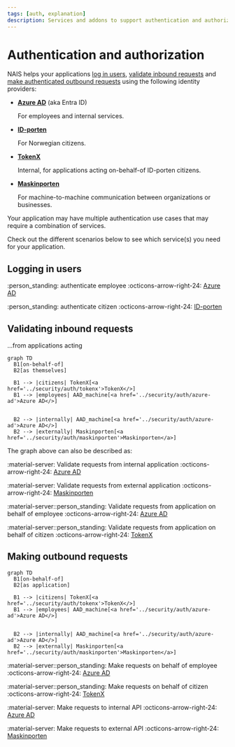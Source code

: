 ```yaml
---
tags: [auth, explanation]
description: Services and addons to support authentication and authorization in your applications.
---
```

# Authentication and authorization

NAIS helps your applications [log in users](#logging-in-users), [validate inbound requests](#validating-inbound-requests) and [make authenticated outbound requests](#making-outbound-requests) using the following identity providers:

<div class="grid cards" markdown>

- [**Azure AD**](../security/auth/azure-ad) (aka Entra ID)

    For employees and internal services.

- [**ID-porten**](../security/auth/idporten)

    For Norwegian citizens.

- [**TokenX**](../security/auth/tokenx)

    Internal, for applications acting on-behalf-of ID-porten citizens.

- [**Maskinporten**](../security/auth/maskinporten)

    For machine-to-machine communication between organizations or businesses.

</div>

Your application may have multiple authentication use cases that may require a combination of services. 

Check out the different scenarios below to see which service(s) you need for your application.

## Logging in users

:person_standing: authenticate employee :octicons-arrow-right-24: [Azure AD](../security/auth/azure-ad/sidecar)

:person_standing: authenticate citizen :octicons-arrow-right-24: [ID-porten] 


## Validating inbound requests

...from applications acting 

```mermaid
graph TD
  B1[on-behalf-of]
  B2[as themselves]

  B1 --> |citizens| TokenX[<a href='../security/auth/tokenx'>TokenX</>]
  B1 --> |employees| AAD_machine[<a href='../security/auth/azure-ad'>Azure AD</>]
    
  
  B2 --> |internally| AAD_machine[<a href='../security/auth/azure-ad'>Azure AD</>]
  B2 --> |externally| Maskinporten[<a href='../security/auth/maskinporten'>Maskinporten</a>]
```

The graph above can also be described as:


:material-server: Validate requests from internal application :octicons-arrow-right-24: [Azure AD] 

:material-server: Validate requests from external application :octicons-arrow-right-24: [Maskinporten] 

:material-server::person_standing: Validate requests from application on behalf of employee :octicons-arrow-right-24: [Azure AD]

:material-server::person_standing: Validate requests from application on behalf of citizen :octicons-arrow-right-24: [TokenX]


## Making outbound requests


```mermaid
graph TD
  B1[on-behalf-of]
  B2[as application]

  B1 --> |citizens| TokenX[<a href='../security/auth/tokenx'>TokenX</>]
  B1 --> |employees| AAD_machine[<a href='../security/auth/azure-ad'>Azure AD</>]
    
  
  B2 --> |internally| AAD_machine[<a href='../security/auth/azure-ad'>Azure AD</>]
  B2 --> |externally| Maskinporten[<a href='../security/auth/maskinporten'>Maskinporten</a>]
```

:material-server::person_standing: Make requests on behalf of employee :octicons-arrow-right-24: [Azure AD]

:material-server::person_standing: Make requests on behalf of citizen :octicons-arrow-right-24: [TokenX]

:material-server: Make requests to internal API :octicons-arrow-right-24: [Azure AD]

:material-server: Make requests to external API :octicons-arrow-right-24: [Maskinporten]


[Azure AD]: ../security/auth/azure-ad
[ID-porten]: ../security/auth/idporten
[TokenX]: ../security/auth/tokenx
[Maskinporten]: ../security/auth/maskinporten
